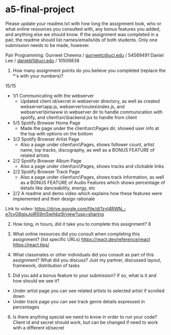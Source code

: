 # a5-final-project

Please update your readme.txt with how long the assignment took, who or what online resources you consulted with, any bonus features you added, and anything else we should know. If the assignment was completed in a pair, the readme should list names/emails/ids of both students. Only one submission needs to be made, however.

Pair Programming:
Gurneet Cheema / gurneetc@uci.edu / 54569491
Daniel Lee / daniebl1@uci.edu / 10506838

1. How many assignment points do you believe you completed (replace the *'s with your numbers)?

15/15
- 1/1 Communicating with the webserver
    - Updated client id/secret in webserver directory, as well as created webserver\app.js, webserver\routes\index.js, and webserver\bin\www in webserver dir to handle communication with spotify, and client\src\backend.jsx to handle from client
- 5/5 Spotify Browser Home Page
    - Made the page under the client\src\Pages dir, showed user info at the top with options on the bottom
- 3/3 Spotify Browser Artist Page
    - Also a page under client\src\Pages, shows follower count, artist name, top tracks, discography, as well as a BONUS FEATURE of related artists
- 2/2 Spotify Browser Album Page
    - Also a page under client\src\Pages, shows tracks and clickable links
- 2/2 Spotify Browser Track Page
    - Also a page under client\src\Pages, shows track information, as well as a BONUS FEATURE of Audio Features which shows percentage of details like danceability, energy, etc
- 2/2 A readme and demo video which explains how these features were implemented and their design rationale

Link to video: https://drive.google.com/file/d/1zyI4RWN_-e7cyG6gjxJolR59m5wihbz9/view?usp=sharing

2. How long, in hours, did it take you to complete this assignment?
8

3. What online resources did you consult when completing this assignment? (list specific URLs)
https://react.dev/reference/react
https://react.tips/



4. What classmates or other individuals did you consult as part of this assignment? What did you discuss?
Just my partner, discussed layout, framework, distribution of tasks


5. Did you add a bonus feature to your submission? If so, what is it and how should we see it?
- Under artist page you can see related artists to selected artist if scrolled down
- Under track page you can see track genre details expressed in percentages


6. Is there anything special we need to know in order to run your code?
Client id and secret should work, but can be changed if need to work with a different id/secret